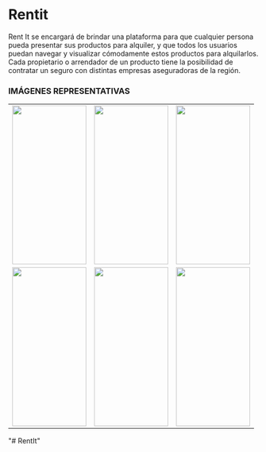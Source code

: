 # Rentit

Rent It se encargará de brindar una plataforma para que cualquier persona pueda presentar sus productos
para alquiler, y que todos los usuarios puedan navegar y visualizar cómodamente estos productos para alquilarlos.
Cada propietario o arrendador de un producto tiene la posibilidad de contratar un seguro con distintas empresas
aseguradoras de la región.

### IMÁGENES REPRESENTATIVAS

<table>
  <tr>
    <td><img src="https://firebasestorage.googleapis.com/v0/b/rentit-22348.appspot.com/o/products_images%2Fonboarding.jpeg?alt=media&token=4ebb4940-3851-4ccf-bc98-2823b563d310" width="149" height="320"></td>
    <td><img src="https://firebasestorage.googleapis.com/v0/b/rentit-22348.appspot.com/o/products_images%2Fhome.jpeg?alt=media&token=6eb9c000-5e69-4343-9841-b6832d015541" width="149" height="320"></td>
    <td><img src="https://firebasestorage.googleapis.com/v0/b/rentit-22348.appspot.com/o/products_images%2Ffavs.jpeg?alt=media&token=13908d76-437a-4cf3-afb4-2d2dfc2e4843" width="149" height="320"></td>
  </tr>
  <tr>
    <td><img src="https://firebasestorage.googleapis.com/v0/b/rentit-22348.appspot.com/o/products_images%2Fprofile.jpeg?alt=media&token=3d2b6831-dedc-418b-acaa-55bb1766e96a" width="149" height="320"></td>
    <td><img src="https://firebasestorage.googleapis.com/v0/b/rentit-22348.appspot.com/o/products_images%2Fpub.jpeg?alt=media&token=fa8c4041-8476-420a-b832-633ac0221400" width="149" height="320"></td>
    <td><img src="https://firebasestorage.googleapis.com/v0/b/rentit-22348.appspot.com/o/products_images%2Fpayment.jpeg?alt=media&token=bbb29316-be60-488b-9958-e66939d53489" width="149" height="320"></td>
  </tr>
 </table>
 







"# RentIt" 
